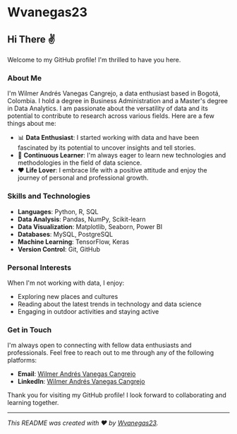 # Wvanegas23

## Hi There ✌

Welcome to my GitHub profile! I'm thrilled to have you here. 

### About Me
I'm Wilmer Andrés Vanegas Cangrejo, a data enthusiast based in Bogotá, Colombia. I hold a degree in Business Administration and a Master's degree in Data Analytics. I am passionate about the versatility of data and its potential to contribute to research across various fields. Here are a few things about me:

- 📊 **Data Enthusiast**: I started working with data and have been fascinated by its potential to uncover insights and tell stories.
- 🌱 **Continuous Learner**: I'm always eager to learn new technologies and methodologies in the field of data science.
- ❤️ **Life Lover**: I embrace life with a positive attitude and enjoy the journey of personal and professional growth.

### Skills and Technologies
- **Languages**: Python, R, SQL
- **Data Analysis**: Pandas, NumPy, Scikit-learn
- **Data Visualization**: Matplotlib, Seaborn, Power BI
- **Databases**: MySQL, PostgreSQL
- **Machine Learning**: TensorFlow, Keras
- **Version Control**: Git, GitHub

### Personal Interests
When I'm not working with data, I enjoy:
- Exploring new places and cultures
- Reading about the latest trends in technology and data science
- Engaging in outdoor activities and staying active

### Get in Touch
I'm always open to connecting with fellow data enthusiasts and professionals. Feel free to reach out to me through any of the following platforms:

- **Email**: [Wilmer Andrés Vanegas Cangrejo](mailto:andres.vanegas1085@gmail.com)
- **LinkedIn**: [Wilmer Andrés Vanegas Cangrejo](https://www.linkedin.com/in/wilmer-andres-vanegas-cangrejo-0b37b7114/)

Thank you for visiting my GitHub profile! I look forward to collaborating and learning together.

---

*This README was created with ❤️ by [Wvanegas23](https://github.com/Wvanegas23).*


